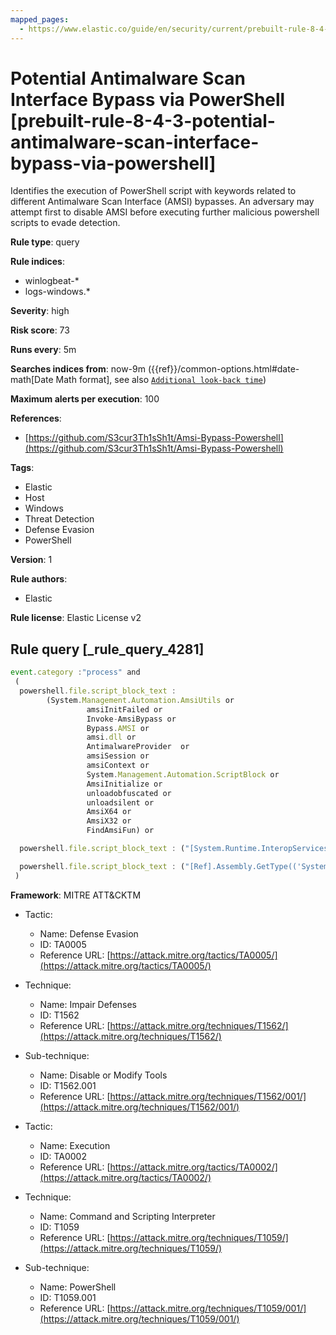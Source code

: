 ```yaml
---
mapped_pages:
  - https://www.elastic.co/guide/en/security/current/prebuilt-rule-8-4-3-potential-antimalware-scan-interface-bypass-via-powershell.html
---
```


# Potential Antimalware Scan Interface Bypass via PowerShell [prebuilt-rule-8-4-3-potential-antimalware-scan-interface-bypass-via-powershell]

Identifies the execution of PowerShell script with keywords related to different Antimalware Scan Interface (AMSI) bypasses. An adversary may attempt first to disable AMSI before executing further malicious powershell scripts to evade detection.

**Rule type**: query

**Rule indices**:

* winlogbeat-*
* logs-windows.*

**Severity**: high

**Risk score**: 73

**Runs every**: 5m

**Searches indices from**: now-9m ({{ref}}/common-options.html#date-math[Date Math format], see also [`Additional look-back time`](docs-content://solutions/security/detect-and-alert/create-detection-rule.md#rule-schedule))

**Maximum alerts per execution**: 100

**References**:

* [https://github.com/S3cur3Th1sSh1t/Amsi-Bypass-Powershell](https://github.com/S3cur3Th1sSh1t/Amsi-Bypass-Powershell)

**Tags**:

* Elastic
* Host
* Windows
* Threat Detection
* Defense Evasion
* PowerShell

**Version**: 1

**Rule authors**:

* Elastic

**Rule license**: Elastic License v2

## Rule query [_rule_query_4281]

```js
event.category :"process" and
 (
  powershell.file.script_block_text :
        (System.Management.Automation.AmsiUtils or
				 amsiInitFailed or
				 Invoke-AmsiBypass or
				 Bypass.AMSI or
				 amsi.dll or
				 AntimalwareProvider  or
				 amsiSession or
				 amsiContext or
				 System.Management.Automation.ScriptBlock or
				 AmsiInitialize or
				 unloadobfuscated or
				 unloadsilent or
				 AmsiX64 or
				 AmsiX32 or
				 FindAmsiFun) or

  powershell.file.script_block_text : ("[System.Runtime.InteropServices.Marshal]::Copy" and "VirtualProtect") or

  powershell.file.script_block_text : ("[Ref].Assembly.GetType(('System.Management.Automation" and ".SetValue(")
 )
```

**Framework**: MITRE ATT&CKTM

* Tactic:

    * Name: Defense Evasion
    * ID: TA0005
    * Reference URL: [https://attack.mitre.org/tactics/TA0005/](https://attack.mitre.org/tactics/TA0005/)

* Technique:

    * Name: Impair Defenses
    * ID: T1562
    * Reference URL: [https://attack.mitre.org/techniques/T1562/](https://attack.mitre.org/techniques/T1562/)

* Sub-technique:

    * Name: Disable or Modify Tools
    * ID: T1562.001
    * Reference URL: [https://attack.mitre.org/techniques/T1562/001/](https://attack.mitre.org/techniques/T1562/001/)

* Tactic:

    * Name: Execution
    * ID: TA0002
    * Reference URL: [https://attack.mitre.org/tactics/TA0002/](https://attack.mitre.org/tactics/TA0002/)

* Technique:

    * Name: Command and Scripting Interpreter
    * ID: T1059
    * Reference URL: [https://attack.mitre.org/techniques/T1059/](https://attack.mitre.org/techniques/T1059/)

* Sub-technique:

    * Name: PowerShell
    * ID: T1059.001
    * Reference URL: [https://attack.mitre.org/techniques/T1059/001/](https://attack.mitre.org/techniques/T1059/001/)



